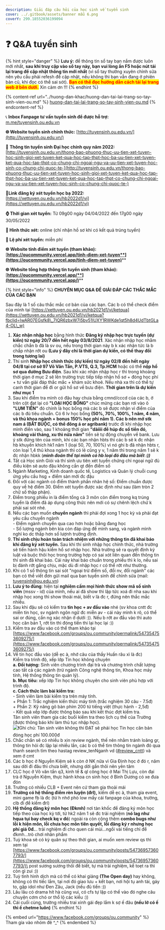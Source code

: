 ```yaml
---
description: Giải đáp câu hỏi của học sinh về tuyển sinh
cover: ../.gitbook/assets/banner mẫu 6.png
coverY: 299.18552036199094
---
```


# ❓ Q\&A tuyển sinh

{% hint style="danger" %}
**Lưu ý:** để thông tin sổ tay bạn nắm được luôn mới nhất, **sau khi truy cập vào sổ tay này, bạn vui lòng ấn F5 hoặc nút tải lại trang để cập nhật thông tin mới nhất** (vì sổ tay thường xuyên chỉnh sửa nên yêu cầu phải refesh để cập nhật, nếu không thì bạn vẫn đang ở phiên bản cũ, khi đọc có thể sai sót). <mark style="color:red;">**Bạn có thể đọc hướng dẫn cách tải lại trang web ở bên dưới.**</mark> Xin cảm ơn !!!
{% endhint %}

{% content-ref url="../huong-dan-khac/huong-dan-tai-lai-trang-so-tay-sinh-vien-ou.md" %}
[huong-dan-tai-lai-trang-so-tay-sinh-vien-ou.md](../huong-dan-khac/huong-dan-tai-lai-trang-so-tay-sinh-vien-ou.md)
{% endcontent-ref %}

📞 **Inbox Fanpage tư vấn tuyển sinh để được hỗ trợ:** [m.me/tuyensinh.ou.edu.vn](https://m.me/tuyensinh.ou.edu.vn)

**🌐 Website tuyển sinh chính thức:** [http://tuyensinh.ou.edu.vn/](http://tuyensinh.ou.edu.vn/)

🔗 **Thông tin tuyển sinh Đại học chính quy năm 2022:** [http://tuyensinh.ou.edu.vn/thong-bao-phuong-thuc-uu-tien-xet-tuyen-hoc-sinh-gioi-xet-tuyen-ket-qua-hoc-tap-thpt-hoc-ba-uu-tien-xet-tuyen-ket-qua-hoc-tap-thpt-co-chung-chi-ngoai-ngu-va-uu-tien-xet-tuyen-hoc-sinh-co-chung-chi-quoc-te-](http://tuyensinh.ou.edu.vn/thong-bao-phuong-thuc-uu-tien-xet-tuyen-hoc-sinh-gioi-xet-tuyen-ket-qua-hoc-tap-thpt-hoc-ba-uu-tien-xet-tuyen-ket-qua-hoc-tap-thpt-co-chung-chi-ngoai-ngu-va-uu-tien-xet-tuyen-hoc-sinh-co-chung-chi-quoc-te-)

🔗**Link đăng ký xét tuyển học bạ 2022:** [https://xettuyen.ou.edu.vn/hb2022d1/vi](https://xettuyen.ou.edu.vn/hb2022d1/vi)

**⌚ Thời gian xét tuyển:** Từ 09g00 ngày 04/04/2022 đến 17g00 ngày 30/05/2022&#x20;

**📌 Hình thức xét:** online (chỉ nhận hồ sơ khi có kết quả trúng tuyển)

**📌 Lệ phí xét tuyển:** miễn phí

**🌐** **Website tính điểm xét tuyển (tham khảo):** [**https://oucommunity.vercel.app/tinh-diem-xet-tuyen**](https://oucommunity.vercel.app/tinh-diem-xet-tuyen)****

**🌐** **Website tổng hợp thông tin tuyển sinh (tham khảo):** [**https://oucommunity.vercel.app/**](https://oucommunity.vercel.app/)****

{% hint style="info" %}
**CHUYÊN MỤC Q\&A ĐỂ GIẢI ĐÁP CÁC THẮC MẮC CỦA CÁC BẠN**

Sau đây là 1 số câu thắc mắc cơ bản của các bạn. Các b có thể check điểm của mình tại [https://xettuyen.ou.edu.vn/hb2021d1/vi/ketqua](https://xettuyen.ou.edu.vn/hb2021d1/vi/ketqua?fbclid=IwAR07EGsfk8\_7IQR6zbxW7i5bv51lUXY1RWKde1qt5h8d4UdTbtGLa4-OL\_w)

1. **Xác nhận nhập học** bằng hình thức **Đăng ký nhập học trực tuyến (dự kiến) từ ngày 20/7 đến hết ngày 03/8/2021**. Xác nhận nhập học nhằm chắc chắn b đã là sv ou, nếu trong thời gian này b k xác nhận tức là b chấp nhận rớt ou **(Lưu ý đây chỉ là thời gian dự kiến, có thể thay đổi trong tương lai)**
2. Thí sinh **Nhập học chính thức (dự kiến) từ ngày 02/8 đến hết ngày 04/8 tại cơ sở 97 Võ Văn Tần, P.VTS, Q.3, Tp.HCM** hoặc có thể **nộp hồ sơ qua đường Bưu điện**. Sau khi xác nhận nhập học r thì trong khoảng thời gian ở mục 2 sẽ lên trường trực tiếp tiếp nhận hồ sơ + đóng học phí + tư vấn giải đáp thắc mắc + khám sức khoẻ. Nếu nhà xa thì có thể tự canh thời gian để đi or gửi hồ sơ về bưu điện. **Thời gian trên là dự kiến như mục 1**
3. Sau khi điểm tra mình có đậu hay chưa bằng cmnd/cccd của các b, ở trên cột đạt lại có **"LOẠI HỌC BỔNG"** chúc mừng các bạn rơi vào ô **"LỤM TIỀN"** đó chính là học bổng mà các b sẽ được nhận vì điểm của các b đủ tiêu chuẩn. Có 6 lv học bổng **(50%, 70%, 100%, 1 năm, 4 năm, và thủ khoa ngành + bonus 150% học phí năm 1). Các b nên mở stk nam á (BẮT BUỘC, có thể đông á or agribank)** trước đi khi nhập học mình điền vào, sau 1 khoảng thời gian **"dàiiii để húp đc số tiền đó, khoảng vài tháng, xu thì nửa năm"** tiền sẽ tự động chuyển về bank. Lưu ý stk đứng tên của mình, khi các bạn nhận hbts thì các b sẽ k đc nhận hb khuyến khích hk1 năm 1 (loại 50, 70, 100%) vì nó ghi b đã nhận hbts r, còn loại 1,4 thủ khoa ngành thì có lẽ cũng y v, 1 năm thì trong năm 1 sẽ k đc nhận hbkk (_**mình đoán thế tại mình có hb loại đó đâu mà biết :))**_
4. Tất cả Học sinh Giỏi và thí sinh ưu tiên xét tuyển chứng chỉ ngoại ngữ đủ điều kiện sẽ auto đậu không cần qt đến điểm số
5. Ngành Marketing, Kinh doanh quốc tế, Logistics và Quản lý chuỗi cung ứng yêu cầu hsg + điểm sàn mới đc đậu
6. Đối với các ngành có điểm thành phần nhân hệ số: Điểm chuẩn được quy về hệ điểm 30. Điểm xét tuyển được xác định như sau (làm tròn 2 chữ số thập phân).
7. Điểm trong phiếu in là điểm tổng cả 3 môn còn điểm trong kq trúng tuyển là điểm đã áp dụng công thức nên mới có sự chênh lệch chứ k phải sai sót nhé.
8. Nếu các bạn muốn **chuyển ngành** thì phải đợi xong 1 học kỳ và phải đạt yêu cầu chuyển ngành\
   \- Điểm ngành chuyển qua cao hơn hoặc bằng đang học\
   \- Số lượng ngành bên kia còn đáp ứng để mình sang, và ngành mình nghỉ ko dc thấp hơn số lượnh trường định.
9. **Thí sinh chịu hoàn toàn trách nhiệm với những thông tin đã khai báo khi đăng ký xét tuyển.** Sau khi thí sinh nhập học chính thức, nhà trường sẽ tiến hành hậu kiểm hồ sơ nhập học. Nhà trường sẽ ra quyết định kỷ luật và buộc thôi học trong trường hợp có sai xót liên quan đến thông tin thí sinh đã khai báo. Cái này khai báo chuẩn trong phiếu thì k lo, nếu sai bị đánh rớt gắng chịu, mặc dù đi nhập học r có thể rớt như thường.
10. Khi có 1 số thông tin sai sót "ngoại trừ điểm số, đổi nv, đổi ngành" các bạn có thể viết đơn gửi mail qua ban tuyển sinh để chỉnh sửa (mail: tuyensinh@ou.edu.vn)
11. **Lưu ý to đùng**: hiện tại **nghiêm cấm mọi hình thức show mã số sinh viên** (mssv - id) của mình, nếu ai đã show thì lập tức xoá đi nha sau khi nhập học xong thì show thoải mái, biết v là đc r, đừng nên thắc mắc nhiều.
12. Sau khi đậu sẽ có kiểm tra **tin học + av đầu vào** nhé (sv khoa cntt đc miễn tin học, sv ngành ngôn ngữ đc miễn av - cái này mình k rõ, có thể sai or đúng, cần ng xác nhận ở dưới :)). Nếu b rớt av đầu vào thì auto học căn bản 1, rớt tin thì đóng tiền thi lại học lại :))
13. Kiểm tra av đầu vào có thể tham khảo tại [https://www.facebook.com/groups/ou.community/permalink/547354753609275/](https://www.facebook.com/groups/ou.community/permalink/547354753609275/)
14. Về tin học đầu vào (dễ ẹc à, nhớ câu của thầy Huấn râu xì là đc)\
    Kiểm tra trình độ, xếp lớp Tin học không chuyên\
    **a. Đối tượng:** Sinh viên chương trình đại trà và chương trình chất lượng cao tất cả các ngành (trừ ngành Công nghệ thông tin, Khoa học máy tính, Hệ thống thông tin quản lý).\
    **b. Mục tiêu:** xếp lớp Tin học không chuyên cho sinh viên phù hợp với trình độ.\
    **c. Cách thức làm bài kiểm tra:**\
    \- Sinh viên làm bài kiểm tra trên máy tính.\
    \+ Phần 1: Trắc nghiệm kiến thức máy tính (trắc nghiệm 30 câu - 7.5đ)\
    \+ Phần 2: Kỹ năng gõ bàn phím 200 từ tiếng việt (thực hành - 2,5đ)\
    \- Kết quả xếp lớp được thông báo sau khi kết thúc đợt kiểm tra.\
    Tân sinh viên tham gia các buổi kiểm tra theo lịch cụ thể của Trường (được thông báo khi làm thủ tục nhập học).\
    ![❗️](https://static.xx.fbcdn.net/images/emoji.php/v9/td7/1.5/16/2757.png)Ghi chú: Tân sinh viên không thi ĐẠT sẽ phải học Tin học căn bản đóng học phí 100.000đ
15. Chắc chắn sẽ có nhiều b xin review ngành, thế nên nhằm tránh loãng gr, thông tin hỏi đc lặp lại nhiều lần, các b có thể tìm thông tin ngành đó qua thanh search tìm theo hastag review\_tenNganh vd ([#review\_cntt](https://www.facebook.com/hashtag/review\_cntt?\_\_eep\_\_=6&\_\_gid\_\_=1021019474981327&\_\_cft\_\_\[0]=AZWFGHw9N5oVPz\_hGgAEehH0k9QfvIoGxe\_hZmieiBWfZNwB1sXoEL6Kt\_gnvtqzglKEs1i989b\_85AZDGj404Q\_OmP-c9Wt1S7kYclvq9Y30e69RSvl-F6RH3OjzYeobEM&\_\_tn\_\_=\*NK-R)) và xem ở cmt
16. Các b học ở Nguyễn Kiệm sẽ k còn ở NK nữa vì Gia Định học ở đó r, năm sau dời đi đâu thì chưa biết, nhưng dời gần thôi nên yên tâm
17. CLC học ở Võ văn tần q3, kinh tế & ql công học ở Mai Thị Lựu, còn đại trà ở Nguyễn Kiệm, thực hành khoa cn sinh học ở Bình Dương có xe đưa đón
18. Trường có nhiều CLB + Event nên cứ tham gia thoải mái
19. **Trường có hệ thống điểm rèn luyện (đrl),** kiếm dễ ẹc à, tham gia event, mini game fb là đc (từ h nhớ phò low mấy cái fanpage của khoa, trường, clb đi để kiếm đrl)
20. **Hệ thống đăng ký môn học (Đkmh)** nơi tàn khốc để đăng ký môn học tiếp theo của học kỳ tới, từ hk2 năm 1 sẽ đc trải nghiệm (**nó lag như hqua tụi bay check kq v đó**) ngoài ra còn cộng thêm **combo bugs như lỗi k hiện môn, lỗi chưa học môn tiên quyết, lỗi đăng ký r nhưng học phí giá 0đ.**.. trải nghiệm đi cho quen cái mùi...ngồi vài tiếng chỉ để đkmh...trò chơi nhân phẩm
21. Tuỳ khoa sẽ có kỳ quân sự theo thời gian, ai muốn xem review qs thì xem tại [https://www.facebook.com/groups/ou.community/posts/547369573607793/](https://www.facebook.com/groups/ou.community/posts/547369573607793/)\
    post sương sương thôi để biết, tự mà trải nghiệm, kể toẹt ra thì còn gì zui :))
22. Tuỳ tình hình dịch mà có thể có khai giảng **(The Open day)** hay không, không có thì tiếc lắm, tại nơi đó giao lưu + kết bạn, nơi hội tụ anh tài, gáy to, gặp idol như Đen Zâu, Jack (nếu đủ tiền :))
23. Lâu lâu có drama hít hà cũng vui, có cfs tự lập có thể vào đó nghe câu chuyện cơm chó or thổ lộ các kiểu :))
24. Cái cuối cùng, trường nhiều trai xinh gái đẹp lắm k sợ ế đâu **(nếu lỡ có ế thì ế chetme luôn)**
{% endhint %}

{% embed url="https://www.facebook.com/groups/ou.community" %}
Tham gia vào nhóm đê ^\_^
{% endembed %}
